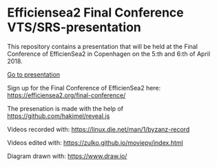 # Efficiensea2 Final Conference VTS/SRS-presentation
This repository contains a presentation that will be held at the Final Conference of EfficienSea2 in Copenhagen on the 5:th and 6:th of April 2018. 

[Go to presentation](https://richardnilssonsma.github.io/presentation-reveal-js/)

Sign up for the Final Conference of EfficienSea2 here: https://efficiensea2.org/final-conference/


The presenation is made with the help of https://github.com/hakimel/reveal.js

Videos recorded with: https://linux.die.net/man/1/byzanz-record

Videos edited with: https://zulko.github.io/moviepy/index.html

Diagram drawn with: https://www.draw.io/
